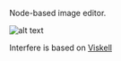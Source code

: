 Node-based image editor.


![alt text](http://i.imgur.com/bSNRbaF.png)


Interfere is based on [Viskell](https://github.com/viskell/viskell)

